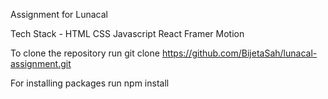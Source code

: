 Assignment for Lunacal

Tech Stack -
HTML
CSS
Javascript
React
Framer Motion

To clone the repository run
git clone https://github.com/BijetaSah/lunacal-assignment.git

For installing packages run
npm install
